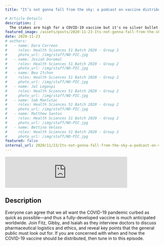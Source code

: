 ```yaml
---
title: "It’s not gonna fall from the sky: a podcast on vaccine distribution and ethics"

# Article Details
description: |
  The stakes are high for a COVID-19 vaccine but it's no silver bullet. Join us as we talk to doctors about the salient issues in vaccine distribution logistics and ethics in the PH.
featured_image: /assets/posts/2020-11-23-Its-not-gonna-fall-from-the-sky-a-podcast-on-vaccine-distribution-and-ethics/podcast_cover-group3.JPG
date: 2020-11-23
# authors:
#   - name: Dara Carreon
#     roles: Health Sciences 51 Batch 2020 - Group 2
#     photo_url: /img/staff/NO-PIC.jpg
#   - name: Josiah Doromal
#     roles: Health Sciences 51 Batch 2020 - Group 2
#     photo_url: /img/staff/NO-PIC.jpg
#   - name: Bea Itchon
#     roles: Health Sciences 51 Batch 2020 - Group 2
#     photo_url: /img/staff/NO-PIC.jpg
#   - name: Jal Legaspi
#     roles: Health Sciences 51 Batch 2020 - Group 2
#     photo_url: /img/staff/NO-PIC.jpg
#   - name: Sab Manlutac
#     roles: Health Sciences 51 Batch 2020 - Group 2
#     photo_url: /img/staff/NO-PIC.jpg
#   - name: Matthew Santos
#     roles: Health Sciences 51 Batch 2020 - Group 2
#     photo_url: /img/staff/NO-PIC.jpg
#   - name: Bettina Veloso
#     roles: Health Sciences 51 Batch 2020 - Group 2
#     photo_url: /img/staff/NO-PIC.jpg
featured: false
internal_url: 2020/11/23/Its-not-gonna-fall-from-the-sky-a-podcast-on-vaccine-distribution-and-ethics.html
---
```


<iframe src="https://anchor.fm/epitome-hsc51/embed/episodes/Its-not-gonna-fall-from-the-sky-a-podcast-on-vaccine-distribution-and-ethics-emsk92" height="102px" width="400px" frameborder="0" scrolling="no"></iframe>

## Description

Everyone can agree that we all want the COVID-19 pandemic curbed as quick as possible—and thus a fully-developed vaccine is much anticipated worldwide. Join Fitz, Gibby, and Isaiah as they interview doctors to discuss pharmaceutical logistics and ethics, and reveal key points that the general public must look out for. If you are concerned with when and how the COVID-19  vaccine should be distributed, then tune in to this episode.
